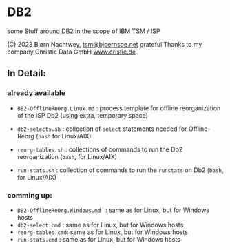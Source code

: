 # DB2
some Stuff around DB2 in the scope of IBM TSM / ISP

(C) 2023 Bjørn Nachtwey, tsm@bjoernsoe.net
grateful Thanks to my company Christie Data GmbH www.cristie.de

## In Detail:
### already available

- `DB2-OfflineReOrg.Linux.md` : process template for offline reorganization of the ISP Db2 (using extra, temporary space)

- `db2-selects.sh` :            collection of `select` statements needed for Offline-Reorg (`bash` for Linux/AIX)
- `reorg-tables.sh` :           collections of commands to run the Db2 reorganization (`bash`, for Linux/AIX)
- `run-stats.sh` :              collection of commands to run the `runstats` on Db2 (`bash`, for Linux/AIX)

### comming up:
- `DB2-OfflineReOrg.Windows.md ` : same as for Linux, but for Windows hosts
- `db2-select.cmd`   : same as for Linux, but for Windows hosts
- `reorg-tables.cmd`: same as for Linux, but for Windows hosts
- `run-stats.cmd`   : same as for Linux, but for Windows hosts